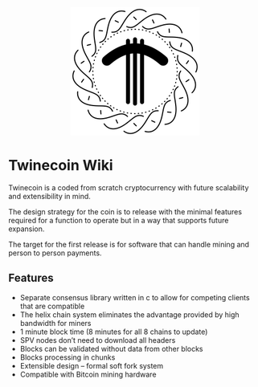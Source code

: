 <p align="center"> 
<img src="https://raw.githubusercontent.com/twinecoin/twinelogo/master/reference/twinelogo256.png">
</p>

# Twinecoin Wiki

Twinecoin is a coded from scratch cryptocurrency with future scalability and extensibility in mind.

The design strategy for the coin is to release with the minimal features required for a function to operate but in a way that supports future expansion.

The target for the first release is for software that can handle mining and person to person payments.

## Features

* Separate consensus library written in c to allow for competing clients that are compatible
* The helix chain system eliminates the advantage provided by high bandwidth for miners
* 1 minute block time (8 minutes for all 8 chains to update)
* SPV nodes don’t need to download all headers
* Blocks can be validated without data from other blocks
* Blocks processing in chunks
* Extensible design – formal soft fork system
* Compatible with Bitcoin mining hardware
